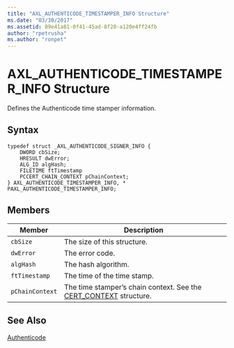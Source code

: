 ```yaml
---
title: "AXL_AUTHENTICODE_TIMESTAMPER_INFO Structure"
ms.date: "03/30/2017"
ms.assetid: 89e41a81-0f41-45ad-8f20-a120e4ff24fb
author: "rpetrusha"
ms.author: "ronpet"
---
```

# AXL_AUTHENTICODE_TIMESTAMPER_INFO Structure
Defines the Authenticode time stamper information.  

## Syntax  

```  
typedef struct _AXL_AUTHENTICODE_SIGNER_INFO {  
    DWORD cbSize;  
    HRESULT dwError;  
    ALG_ID algHash;  
    FILETIME ftTimestamp  
    PCCERT_CHAIN_CONTEXT pChainContext;  
} AXL_AUTHENTICODE_TIMESTAMPER_INFO, * PAXL_AUTHENTICODE_TIMESTAMPER_INFO;  
```  

## Members  


|Member|Description|  
|------------|-----------------|  
|`cbSize`|The size of this structure.|  
|`dwError`|The error code.|  
|`algHash`|The hash algorithm.|  
|`ftTimestamp`|The time of the time stamp.|  
|`pChainContext`|The time stamper’s chain context.  See the [CERT_CONTEXT](http://msdn.microsoft.com/library/windows/desktop/aa377189.aspx) structure.|  

## See Also  
 [Authenticode](../../../../docs/framework/unmanaged-api/authenticode/index.md)
